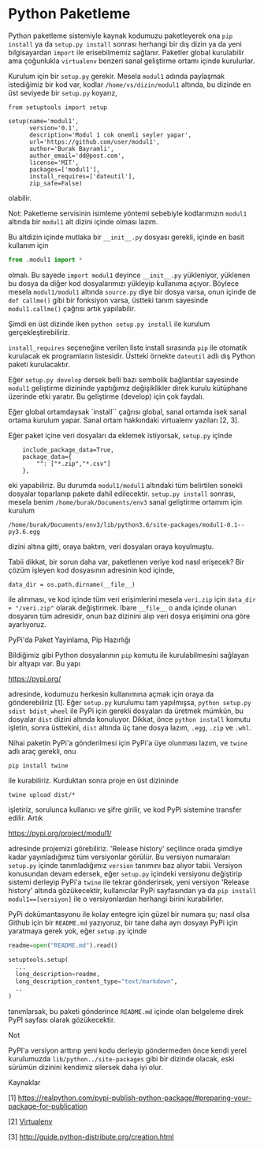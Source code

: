# Python Paketleme

Python paketleme sistemiyle kaynak kodumuzu paketleyerek ona `pip
install` ya da `setup.py install` sonrası herhangi bir dış dizin ya da
yeni bilgisayardan `import` ile erisebilmemiz sağlanır. Paketler
global kurulabilir ama çoğunlukla `virtualenv` benzeri sanal
geliştirme ortamı içinde kurulurlar.

Kurulum için bir `setup.py` gerekir. Mesela `modul1` adında paylaşmak
istediğimiz bir kod var, kodlar `/home/vs/dizin/modul1` altında, bu
dizinde en üst seviyede bir `setup.py` koyarız, 

```
from setuptools import setup

setup(name='modul1',
      version='0.1',
      description='Modul 1 cok onemli seyler yapar',
      url='https://github.com/user/modul1',
      author='Burak Bayramli',
      author_email='dd@post.com',
      license='MIT',
      packages=['modul1'],
      install_requires=['dateutil'],
      zip_safe=False)
```

olabilir. 

Not: Paketleme servisinin isimleme yöntemi sebebiyle kodlarımızın
`modul1` altında bir `modul1` alt dizini içinde olması lazım.

Bu altdizin içinde mutlaka bir `__init__.py` dosyası gerekli, içinde
en basit kullanım için

```python
from .modul1 import *
```

olmalı. Bu sayede `import modul1` deyince `__init__.py` yükleniyor,
yüklenen bu dosya da diğer kod dosyalarımızı yükleyip kullanıma
açıyor. Böylece mesela `modul1/modul1` altında `source.py` diye bir
dosya varsa, onun içinde de `def callme()` gibi bir fonksiyon varsa,
üstteki tanım sayesinde `modul1.callme()` çağrısı artık yapılabilir.

Şimdi en üst dizinde iken `python setup.py install` ile kurulum
gerçekleştirebiliriz.

`install_requires` seçeneğine verilen liste install sırasında `pip` ile
otomatik kurulacak ek programların listesidir. Üstteki örnekte
`dateutil` adlı dış Python paketi kurulacaktır.

Eğer `setup.py develop` dersek belli bazı sembolik bağlantılar
sayesinde `modul1` geliştirme dizininde yaptığımız değişiklikler direk
kurulu kütüphane üzerinde etki yaratır. Bu geliştirme (develop) için
çok faydalı.

Eğer global ortamdaysak `install`` çağrısı global, sanal ortamda isek
sanal ortama kurulum yapar. Sanal ortam hakkındaki virtualenv yaziları
[2, 3].

Eğer paket içine veri dosyaları da eklemek istiyorsak, `setup.py` içinde

```
    include_package_data=True,
    package_data={
        "": ["*.zip","*.csv"]
    },
```

eki yapabiliriz. Bu durumda `modul1/modul1` altındaki tüm belirtilen
sonekli dosyalar toparlanıp pakete dahil edilecektir. `setup.py install`
sonrası, mesela benim `/home/burak/Documents/env3` sanal geliştirme
ortamım için kurulum

```
/home/burak/Documents/env3/lib/python3.6/site-packages/modul1-0.1--py3.6.egg
```

dizini altına gitti, oraya baktım, veri dosyaları oraya koyulmuştu. 

Tabii dikkat, bir sorun daha var, paketlenen veriye kod nasıl
erişecek? Bir çözüm işleyen kod dosyasının adresinin kod içinde,

```
data_dir = os.path.dirname(__file__)
```

ile alınması, ve kod içinde tüm veri erişimlerini mesela `veri.zip`
için `data_dir + "/veri.zip"` olarak değiştirmek. Ibare `__file__` o
anda içinde olunan dosyanın tüm adresidir, onun baz dizinini alıp veri
dosya erişimini ona göre ayarlıyoruz.

PyPi'da Paket Yayinlama, Pip Hazırlığı

Bildiğimiz gibi Python dosyalarının `pip` komutu ile kurulabilmesini
sağlayan bir altyapı var. Bu yapı

https://pypi.org/

adresinde, kodumuzu herkesin kullanımına açmak için oraya da
gönderebiliriz [1]. Eğer `setup.py` kurulumu tam yapılmışsa, `python
setup.py sdist bdist_wheel` ile PyPi için gerekli dosyaları da üretmek
mümkün, bu dosyalar `dist` dizini altında konuluyor. Dikkat, önce
`python install` komutu işletin, sonra üsttekini, `dist` altında üç
tane dosya lazım, `.egg`, `.zip` ve `.whl`.

Nihai paketin PyPi'a gönderilmesi için PyPi'a üye olunması lazım, ve  `twine` adlı
araç gerekli, onu

```
pip install twine
```

ile kurabiliriz. Kurduktan sonra proje en üst dizininde

```
twine upload dist/*
```

işletiriz, sorulunca kullanıcı ve şifre girilir, ve kod PyPi sistemine transfer
edilir. Artık

https://pypi.org/project/modul1/

adresinde projemizi görebiliriz. 'Release history' seçilince orada şimdiye
kadar yayınladığımız tüm versiyonlar görülür. Bu versiyon numaraları `setup.py`
içinde tanımladığımız `version` tanımını baz alıyor tabii. Versiyon konusundan
devam edersek, eğer `setup.py` içindeki versiyonu değiştirip sistemi derleyip
PyPi'a `twine` ile tekrar gönderirsek, yeni versiyon 'Release history' altında
gözükecektir, kullanıcılar PyPi sayfasından ya da `pip install modul1==[versiyon]`
ile o versiyonlardan herhangi birini kurabilirler.

PyPi dokümantasyonu ile kolay entegre için güzel bir numara şu; nasıl olsa
Github için bir `README.md` yazıyoruz, bir tane daha ayrı dosyayı PyPi için
yaratmaya gerek yok, eğer `setup.py` içinde

```python
readme=open("README.md").read()

setuptools.setup(
  ...
  long_description=readme,
  long_description_content_type="text/markdown",    
  ..
)
```

tanımlarsak, bu paketi gönderince `README.md` içinde olan belgeleme direk
PyPİ sayfası olarak gözükecektir.

Not

PyPI'a versiyon arttırıp yeni kodu derleyip göndermeden önce kendi
yerel kurulumuzda `lib/python../site-packages` gibi bir dizinde
olacak, eski sürümün dizinini kendimiz silersek daha iyi olur.

Kaynaklar

[1] https://realpython.com/pypi-publish-python-package/#preparing-your-package-for-publication

[2] [Virtualenv](../../2018/08/virtualenv-python-izole-sanal-calsma.html)

[3] http://guide.python-distribute.org/creation.html

